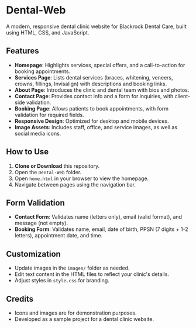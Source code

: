 # Dental-Web
A modern, responsive dental clinic website for Blackrock Dental Care, built using HTML, CSS, and JavaScript.

## Features

- **Homepage**: Highlights services, special offers, and a call-to-action for booking appointments.
- **Services Page**: Lists dental services (braces, whitening, veneers, crowns, fillings, Invisalign) with descriptions and booking links.
- **About Page**: Introduces the clinic and dental team with bios and photos.
- **Contact Page**: Provides contact info and a form for inquiries, with client-side validation.
- **Booking Page**: Allows patients to book appointments, with form validation for required fields.
- **Responsive Design**: Optimized for desktop and mobile devices.
- **Image Assets**: Includes staff, office, and service images, as well as social media icons.

## How to Use

1. **Clone or Download** this repository.
2. Open the `Dental-Web` folder.
3. Open `home.html` in your browser to view the homepage.
4. Navigate between pages using the navigation bar.

## Form Validation

- **Contact Form**: Validates name (letters only), email (valid format), and message (not empty).
- **Booking Form**: Validates name, email, date of birth, PPSN (7 digits + 1-2 letters), appointment date, and time.

## Customization

- Update images in the `images/` folder as needed.
- Edit text content in the HTML files to reflect your clinic's details.
- Adjust styles in `style.css` for branding.

## Credits

- Icons and images are for demonstration purposes.
- Developed as a sample project for a dental clinic website.

